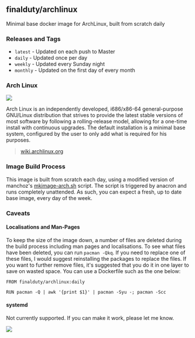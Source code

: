 ## finalduty/archlinux
Minimal base docker image for ArchLinux, built from scratch daily

### Releases and Tags

* ````latest```` - Updated on each push to Master
* ````daily```` - Updated once per day
* ````weekly```` - Updated every Sunday night
* ````monthly```` - Updated on the first day of every month

### Arch Linux
![](https://sources.archlinux.org/other/artwork/archlinux-logo-dark-90dpi.png)

Arch Linux is an independently developed, i686/x86-64 general-purpose GNU/Linux distribution that strives to provide the latest stable versions of most software by following a rolling-release model, allowing for a one-time install with continuous upgrades. The default installation is a minimal base system, configured by the user to only add what is required for his purposes. 

> [wiki.archlinux.org](https://wiki.archlinux.org/index.php/Arch_Linux)

### Image Build Process
This image is built from scratch each day, using a modified version of manchoz's [mkimage-arch.sh](https://github.com/dotcloud/docker/blob/master/contrib/mkimage-arch.sh) script. The script is triggered by anacron and runs completely unattended. As such, you can expect a fresh, up to date base image, every day of the week.

### Caveats
#### Localisations and Man-Pages
To keep the size of the image down, a number of files are deleted during the build process including man pages and localisations. To see what files have been deleted, you can run ````pacman -Qkq````. If you need to replace one of these files, I would suggest reinstalling the packages to replace the files. If you want to further remove files, it's suggested that you do it in one layer to save on wasted space. You can use a Dockerfile such as the one below:

    FROM finalduty/archlinux:daily
    
    RUN pacman -Q | awk '{print $1}' | pacman -Syu -; pacman -Scc

#### systemd
Not currently supported. If you can make it work, please let me know.

![](http://dockeri.co/image/finalduty/archlinux)

